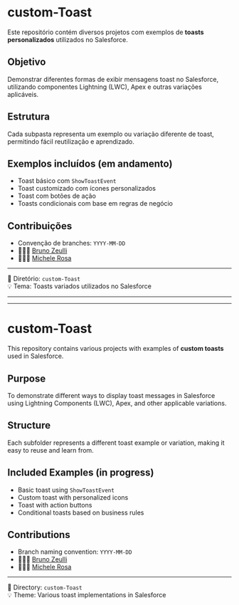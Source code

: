 # custom-Toast

Este repositório contém diversos projetos com exemplos de **toasts personalizados** utilizados no Salesforce.

## Objetivo

Demonstrar diferentes formas de exibir mensagens toast no Salesforce, utilizando componentes Lightning (LWC), Apex e outras variações aplicáveis.

## Estrutura

Cada subpasta representa um exemplo ou variação diferente de toast, permitindo fácil reutilização e aprendizado.

## Exemplos incluídos (em andamento)

- Toast básico com `ShowToastEvent`
- Toast customizado com ícones personalizados
- Toast com botões de ação
- Toasts condicionais com base em regras de negócio

## Contribuições

- Convenção de branches: `YYYY-MM-DD`
- 👨🏻‍💻 [Bruno Zeulli](https://github.com/bzeulli)
- 👩🏽‍💻 [Michele Rosa](https://github.com/MimjrJ20)


---

📁 Diretório: `custom-Toast`  
💡 Tema: Toasts variados utilizados no Salesforce


---

---

# custom-Toast

This repository contains various projects with examples of **custom toasts** used in Salesforce.

## Purpose

To demonstrate different ways to display toast messages in Salesforce using Lightning Components (LWC), Apex, and other applicable variations.

## Structure

Each subfolder represents a different toast example or variation, making it easy to reuse and learn from.

## Included Examples (in progress)

- Basic toast using `ShowToastEvent`  
- Custom toast with personalized icons  
- Toast with action buttons  
- Conditional toasts based on business rules  

## Contributions

- Branch naming convention: `YYYY-MM-DD`  
- 👨🏻‍💻 [Bruno Zeulli](https://github.com/bzeulli)  
- 👩🏽‍💻 [Michele Rosa](https://github.com/MimjrJ20)  

---

📁 Directory: `custom-Toast`  
💡 Theme: Various toast implementations in Salesforce

